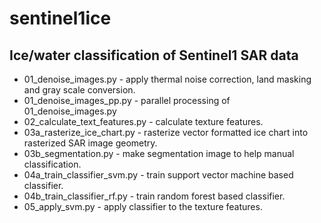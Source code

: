 # sentinel1ice
## Ice/water classification of Sentinel1 SAR data
 * 01_denoise_images.py - apply thermal noise correction, land masking and gray scale conversion.
 * 01_denoise_images_pp.py - parallel processing of 01_denoise_images.py
 * 02_calculate_text_features.py - calculate texture features.
 * 03a_rasterize_ice_chart.py - rasterize vector formatted ice chart into rasterized SAR image geometry.
 * 03b_segmentation.py - make segmentation image to help manual classification.
 * 04a_train_classifier_svm.py - train support vector machine based classifier.
 * 04b_train_classifier_rf.py - train random forest based classifier.
 * 05_apply_svm.py - apply classifier to the texture features.
